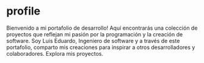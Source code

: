 # profile
Bienvenido a mi portafolio de desarrollo! Aquí encontrarás una colección de proyectos que reflejan mi pasión por la programación y la creación de software. Soy Luis Eduardo, Ingeniero de software y a través de este portafolio, comparto mis creaciones para inspirar a otros desarrolladores y colaboradores. Explora mis proyectos. 
